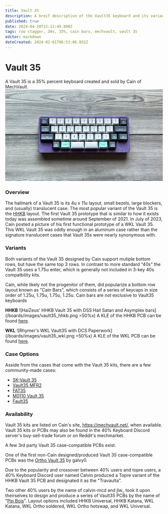 ```yaml
---
title: Vault 35
description: A breif description of the Vault35 keyboard and its variants, originally designed by Cain of MechVault
published: true
date: 2024-04-20T22:11:49.890Z
tags: row stagger, 30s, 35%, cain bars, mechvault, vault 35
editor: markdown
dateCreated: 2024-02-01T06:53:06.852Z
---
```


# Vault 35

A Vault 35 is a 35% percent keyboard created and sold by Cain of MechVault.
![cain's_personal_vault_35.jpg](/image/cain's_personal_vault_35.jpg)
### Overview

The hallmark of a Vault 35 is its 4u x 11u layout, small bezels, large blockers, and (usually) translucent case. The most popular variant of the Vault 35 is the [HHKB](https://hhkeyboard.us/blog/the-mystery-behind-the-ctrl-key-and-unique-hhkb-layout) layout. The first Vault 35 prototype that is similar to how it exists today was assembled sometime around September of 2021. In July of 2023, Cain posted a picture of his first functional prototype of a WKL Vault 35. This WKL Vault 35 was oddly enough in an aluminum case rather than the signature translucent cases that Vault 35s were nearly synonymous with. 

### Variants

Both variants of the Vault 35 designed by Cain support mutiple bottom rows, but have the same top 3 rows. In contrast to more standard "40s" the Vault 35 uses a 1.75u enter, which is generally not included in 3-key 40s compatbility kits.

Cain, while likely not the progenitor of them, did popularize a bottom row layout known as "Cain Bars", which consists of a series of keycaps in size order of 1.25u, 1.75u, 1.75u, 1.25u. Cain bars are *not* exclusive to Vault35 keyboards 

**HHKB**
![HaiZeus' HHKB Vault 35 with DSS Hail Satan and Asymplex bars](/boards/images/vault35_hhkb.png =50%x)
A KLE of the HHKB PCB can be found [here](http://www.keyboard-layout-editor.com/##@_name=Vault35%20HHKB&author=MechVault%3B&@_a:7%3B&=Q&=W&=E&=R&=T&=Y&=U&=I&=O&=P&=BACK%20SPACE%3B&@_w:1.25%3B&=A&=S&=D&=F&=G&=H&=J&=K&=L&_w:1.75%3B&=ENTER%3B&@_w:1.75%3B&=Z&=X&=C&=V&=B&=N&=M&_a:5%3B&=%0A,%0A%0A%0A%0A%0A%3C&=%0A.%0A%0A%0A%0A%0A%3E&_w:1.25%3B&=%0A%2F%2F%0A%0A%0A%0A%0A%3F%3B&@_x:1.5&c=%2338c2d0&a:7&w:1.25%3B&=&_w:1.25%3B&=&_w:3%3B&=&_w:1.25%3B&=&_w:1.25%3B&=%3B&@_x:1.5%3B&=&_w:1.25%3B&=&_w:1.75%3B&=&_w:1.75%3B&=&_w:1.25%3B&=&=%3B&@_x:1.5%3B&=&=&_w:2%3B&=&_w:2%3B&=&=&=%3B&@_x:1.5&w:1.5%3B&=&_w:2.25%3B&=&_w:2.75%3B&=&_w:1.5%3B&=%3B&@_x:1.5%3B&=&_w:3%3B&=&_w:3%3B&=&=%3B&@_x:1.5%3B&=&_w:6%3B&=&=).

**WKL**
![Rhymer's WKL Vault35 with DCS Paperwork](/boards/images/vault35_wkl.png =50%x)
A KLE of the WKL PCB can be found [here](http://www.keyboard-layout-editor.com/##@_name=Vault35%20WKL&author=MechVault%3B&@_a:7%3B&=Q&=W&=E&=R&=T&=Y&=U&=I&=O&=P&=BACK%20SPACE%3B&@_w:1.25%3B&=A&=S&=D&=F&=G&=H&=J&=K&=L&_w:1.75%3B&=ENTER%3B&@_w:1.75%3B&=Z&=X&=C&=V&=B&=N&=M&_a:5%3B&=%0A,%0A%0A%0A%0A%0A%3C&=%0A.%0A%0A%0A%0A%0A%3E&_w:1.25%3B&=%0A%2F%2F%0A%0A%0A%0A%0A%3F%3B&@_a:7&w:1.5%3B&=&_x:1&c=%2338c2d0&w:1.25%3B&=&_w:1.75%3B&=&_w:1.75%3B&=&_w:1.25%3B&=&_x:1&c=%23cccccc&w:1.5%3B&=%3B&@_x:2.5&c=%2338c2d0%3B&=&_w:2%3B&=&_w:2%3B&=&=%3B&@_x:2.5&w:3%3B&=&_w:3%3B&=%3B&@_x:2.5&w:1.5%3B&=&_w:3%3B&=&_w:1.5%3B&=%3B&@_x:2.5&w:6%3B&=).

### Case Options

Asside from the cases that come with the Vault 35 kits, there are a few community-made cases:
- [SK-Vault 35](https://github.com/seirin-blu/SK-Vault-35-Case)
- [Vault35 MFR2](https://github.com/seirin-blu/Vault35-MFR2)
- [FAT35](https://github.com/seirin-blu/Vault35-MFR2/blob/main/FAT35.stl)
- [M0110 Vault 35](https://github.com/Ani919/M0110-case-for-vault35)
- [Fault35](https://github.com/subottimale/Fault35)

### Availability

Vault 35 kits are listed on Cain's site, https://mechvault.net/, when available. Vault 35 kits or PCBs may also be found in the 40% Keyboard Discord server's buy-sell-trade forum or on Reddit's mechmarket.

A few 3rd party Vault 35 case-compatible PCBs exist. 

One of the first non-Cain designed/produced Vault 35 case-compatible PCBs was the [Ortho Vault 35](https://github.com/galvy0/vault35_ortho) by galvy0.

Due to the popularity and crossover between 40% users and topre users, a 40% Keyboard Discord user named Calvin produced a Topre variant of the HHKB Vault 35 PCB and designated it as the "Travaulta".

Two other 40% users by the name of calvin-mcd and jlw_ took it upon theirselves to design and produce a series of Vault35 PCBs by the name of "[Pip Bois](/boards/pip-bois)". Layout options included HHKB Universal, HHKB Katana, WKL Katana, WKL Ortho soldered, WKL Ortho hotswap, and WKL Universal. 
